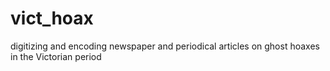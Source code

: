 # vict_hoax
digitizing and encoding newspaper and periodical articles on ghost hoaxes in the Victorian period
